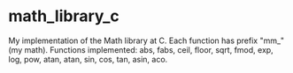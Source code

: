 # math_library_c
My implementation of the Math library at C. Each function has prefix "mm_" (my math). Functions implemented: abs, fabs, ceil, floor, sqrt, fmod, exp, log, pow, atan, atan, sin, cos, tan, asin, aco.
